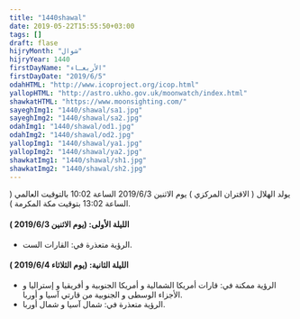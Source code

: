 ```yaml
---
title: "1440shawal"
date: 2019-05-22T15:55:50+03:00
tags: []
draft: flase
hijryMonth: "شوال"
hijryYear: 1440
firstDayName: "الأربعـاء"
firstDayDate: "2019/6/5"
odahHTML: "http://www.icoproject.org/icop.html"
yallopHTML: "http://astro.ukho.gov.uk/moonwatch/index.html"
shawkatHTML: "https://www.moonsighting.com/"
sayeghImg1: "1440/shawal/sa1.jpg"
sayeghImg2: "1440/shawal/sa2.jpg"
odahImg1: "1440/shawal/od1.jpg"
odahImg2: "1440/shawal/od2.jpg"
yallopImg1: "1440/shawal/ya1.jpg"
yallopImg2: "1440/shawal/ya2.jpg"
shawkatImg1: "1440/shawal/sh1.jpg"
shawkatImg2: "1440/shawal/sh2.jpg"
---
```


يولد الهلال ( الاقتران المركزي ) يوم الاثنين 2019/6/3 الساعة 10:02 بالتوقيت العالمي ( الساعة 13:02 بتوقيت مكة المكرمة ).

#### **الليلة الأولى: (يوم الاثنين 2019/6/3 )**

* الرؤية متعذرة في: القارات الست.

#### **الليلة الثانية: (يوم الثلاثاء 2019/6/4 )**

* الرؤية ممكنة في: قارات أمريكا الشمالية و أمريكا الجنوبية و أفريقيا و إستراليا و الأجزاء الوسطى و الجنوبية من قارتي آسيا و أوربا.
* الرؤية متعذرة في: شمال آسيا و شمال أوربا.
